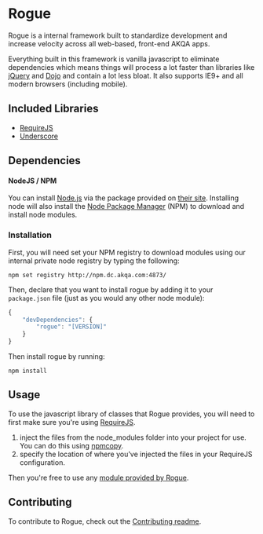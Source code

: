 # Rogue

Rogue is a internal framework built to standardize development and increase velocity across all web-based, front-end AKQA apps.

Everything built in this framework is vanilla javascript to eliminate dependencies which means things will process a lot faster than libraries like [jQuery](http://jquery.com/) and [Dojo](http://dojotoolkit.org/) and contain a lot less bloat. It also supports IE9+ and all modern browsers (including mobile).

## Included Libraries

* [RequireJS](http://requirejs.org/)
* [Underscore](http://underscorejs.org/)

## Dependencies

#### NodeJS / NPM

You can install [Node.js](http://www.nodejs.org/) via the package provided on [their site](http://www.nodejs.org). Installing node will also install the [Node Package Manager](https://github.com/npm/npm) (NPM) to download and install node modules.

### Installation

First, you will need set your NPM registry to download modules using our internal private node registry by typing the following:

```
npm set registry http://npm.dc.akqa.com:4873/
```

Then, declare that you want to install rogue by adding it to your `package.json` file (just as you would any other node module):

```javascript
{
    "devDependencies": {
        "rogue": "[VERSION]"
    }
}
```

Then install rogue by running:

```
npm install
```

<a name="usage"></a>
## Usage

To use the javascript library of classes that Rogue provides, you will need to first make sure you're using [RequireJS](http://requirejs.org/).

1. inject the files from the node_modules folder into your project for use. You can do this using [npmcopy](https://github.com/timmywil/grunt-npmcopy).
1. specify the location of where you've injected the files in your RequireJS configuration.

Then you're free to use any [module provided by Rogue](https://github.com/AKQADC/rogue/blob/master/EXAMPLES.md).

## Contributing

To contribute to Rogue, check out the [Contributing readme](https://github.com/AKQADC/rogue/blob/master/CONTRIBUTING.md).